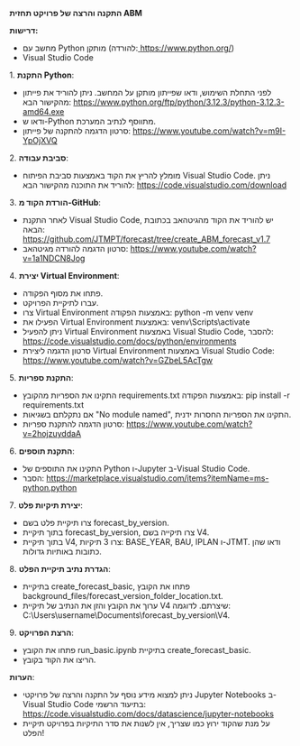 ﻿**התקנה והרצה של פרויקט תחזית ABM**

**דרישות:**

- מחשב עם Python מותקן (להורדה:[ ](https://www.python.org/)<https://www.python.org/>)
- Visual Studio Code

1\. **התקנת Python**:

- לפני התחלת השימוש, ודאו שפייתון מותקן על המחשב. ניתן להוריד את פייתון מהקישור הבא: <https://www.python.org/ftp/python/3.12.3/python-3.12.3-amd64.exe>
- ודאו ש-Python מתווסף לנתיב המערכת.
- סרטון הדגמה להתקנה של פייתון: <https://www.youtube.com/watch?v=m9I-YpOjXVQ>

2\. **סביבת עבודה**:

- מומלץ להריץ את הקוד באמצעות סביבת הפיתוח Visual Studio Code. ניתן להוריד את התוכנה מהקישור הבא: <https://code.visualstudio.com/download>

3\. **הורדת הקוד מ-GitHub**:

- לאחר התקנת Visual Studio Code, יש להוריד את הקוד מהגיטהאב בכתובת הבאה: <https://github.com/JTMPT/forecast/tree/create_ABM_forecast_v1.7>
- סרטון הדגמה להורדה מגיטהאב: <https://www.youtube.com/watch?v=1a1NDCN8Jog>

4\. **יצירת Virtual Environment**:

- פתחו את מסוף הפקודה.
- עברו לתיקיית הפרויקט.
- צרו Virtual Environment באמצעות הפקודה: python -m venv venv
- הפעילו את Virtual Environment באמצעות: venv\Scripts\activate
- ניתן להפעיל Virtual Environment באמצעות Visual Studio Code, להסבר: <https://code.visualstudio.com/docs/python/environments>
- סרטון הדגמה ליצירת Virtual Environment באמצעות Visual Studio Code: <https://www.youtube.com/watch?v=GZbeL5AcTgw>



5\. **התקנת ספריות**:

- התקינו את הספריות מהקובץ requirements.txt באמצעות הפקודה: pip install -r requirements.txt
- אם נתקלתם בשגיאות "No module named", התקינו את הספריות החסרות ידנית.
- סרטון הדגמה להתקנת ספריות: <https://www.youtube.com/watch?v=2hojzuyddaA>

6\. **התקנת תוספים**:

- התקינו את התוספים של Python ו-Jupyter ב-Visual Studio Code.
- הסבר: <https://marketplace.visualstudio.com/items?itemName=ms-python.python>

7\. **יצירת תיקיות פלט**:

- צרו תיקיית פלט בשם forecast\_by\_version.
- בתוך תיקיית forecast\_by\_version, צרו תיקייה בשם V4.
- בתוך תיקיית V4, צרו 3 תיקיות: BASE\_YEAR, BAU, IPLAN ו-JTMT. ודאו שהן כתובות באותיות גדולות.

8\. **הגדרת נתיב תיקיית הפלט**:

- בתיקיית create\_forecast\_basic, פתחו את הקובץ background\_files/forecast\_version\_folder\_location.txt.
- ערוך את הקובץ והזן את הנתיב של תיקיית V4 שיצרתם. לדוגמה: C:\Users\username\Documents\forecast\_by\_version\V4.

9\. **הרצת הפרויקט**:

- פתחו את הקובץ run\_basic.ipynb בתיקיית create\_forecast\_basic.
- הריצו את הקוד בקובץ.

**הערות**:

- ניתן למצוא מידע נוסף על התקנה והרצה של פרויקטי Jupyter Notebooks ב-Visual Studio Code בתיעוד הרשמי: <https://code.visualstudio.com/docs/datascience/jupyter-notebooks>
- על מנת שהקוד ירוץ כמו שצריך, אין לשנות את סדר התיקיות בפרויקט תיקיית הפלט!

